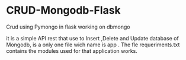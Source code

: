 # CRUD-Mongodb-Flask
Crud using Pymongo in flask working on dbmongo

it is a simple API rest that use to Insert ,Delete and Update database of Mongodb, is a only one file wich name is app . 
The fle requeriments.txt contains the modules used for that application works.

